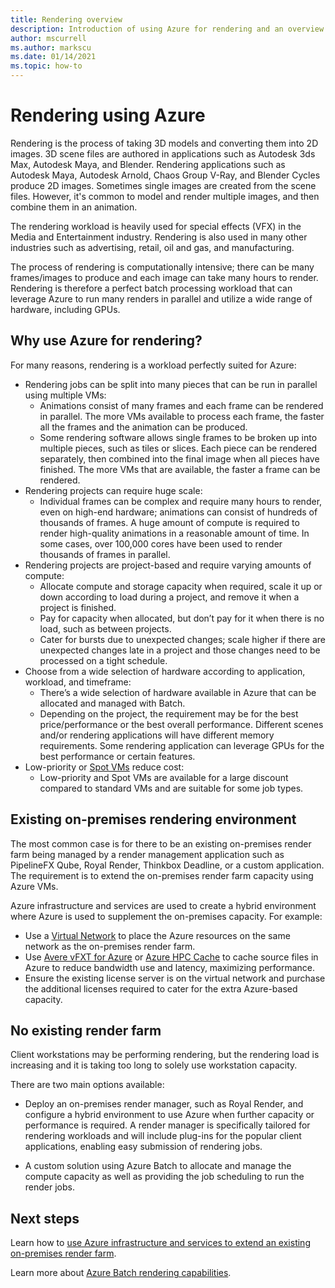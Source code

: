 ```yaml
---
title: Rendering overview
description: Introduction of using Azure for rendering and an overview of Azure Batch rendering capabilities
author: mscurrell
ms.author: markscu
ms.date: 01/14/2021
ms.topic: how-to
---
```


# Rendering using Azure

Rendering is the process of taking 3D models and converting them into 2D images. 3D scene files are authored in applications such as Autodesk 3ds Max, Autodesk Maya, and Blender.  Rendering applications such as Autodesk Maya, Autodesk Arnold, Chaos Group V-Ray, and Blender Cycles produce 2D images.  Sometimes single images are created from the scene files. However, it's common to model and render multiple images, and then combine them in an animation.

The rendering workload is heavily used for special effects (VFX) in the Media and Entertainment industry. Rendering is also used in many other industries such as advertising, retail, oil and gas, and manufacturing.

The process of rendering is computationally intensive; there can be many frames/images to produce and each image can take many hours to render.  Rendering is therefore a perfect batch processing workload that can leverage Azure to run many renders in parallel and utilize a wide range of hardware, including GPUs.

## Why use Azure for rendering?

For many reasons, rendering is a workload perfectly suited for Azure:

* Rendering jobs can be split into many pieces that can be run in parallel using multiple VMs:
  * Animations consist of many frames and each frame can be rendered in parallel.  The more VMs available to process each frame, the faster all the frames and the animation can be produced.
  * Some rendering software allows single frames to be broken up into multiple pieces, such as tiles or slices.  Each piece can be rendered separately, then combined into the final image when all pieces have finished.  The more VMs that are available, the faster a frame can be rendered.
* Rendering projects can require huge scale:
  * Individual frames can be complex and require many hours to render, even on high-end hardware; animations can consist of hundreds of thousands of frames.  A huge amount of compute is required to render high-quality animations in a reasonable amount of time.  In some cases, over 100,000 cores have been used to render thousands of frames in parallel.
* Rendering projects are project-based and require varying amounts of compute:
  * Allocate compute and storage capacity when required, scale it up or down according to load during a project, and remove it when a project is finished.
  * Pay for capacity when allocated, but don’t pay for it when there is no load, such as between projects.
  * Cater for bursts due to unexpected changes; scale higher if there are unexpected changes late in a project and those changes need to be processed on a tight schedule.
* Choose from a wide selection of hardware according to application, workload, and timeframe:
  * There’s a wide selection of hardware available in Azure that can be allocated and managed with Batch.
  * Depending on the project, the requirement may be for the best price/performance or the best overall performance.  Different scenes and/or rendering applications will have different memory requirements.  Some rendering application can leverage GPUs for the best performance or certain features. 
* Low-priority or [Spot VMs](https://azure.microsoft.com/pricing/spot/) reduce cost:
  * Low-priority and Spot VMs are available for a large discount compared to standard VMs and are suitable for some job types.
  
## Existing on-premises rendering environment

The most common case is for there to be an existing on-premises render farm being managed by a render management application such as PipelineFX Qube, Royal Render, Thinkbox Deadline, or a custom application.  The requirement is to extend the on-premises render farm capacity using Azure VMs.

Azure infrastructure and services are used to create a hybrid environment where Azure is used to supplement the on-premises capacity. For example:

* Use a [Virtual Network](../virtual-network/virtual-networks-overview.md) to place the Azure resources on the same network as the on-premises render farm.
* Use [Avere vFXT for Azure](../avere-vfxt/avere-vfxt-overview.md) or [Azure HPC Cache](../hpc-cache/hpc-cache-overview.md) to cache source files in Azure to reduce bandwidth use and latency, maximizing performance.
* Ensure the existing license server is on the virtual network and purchase the additional licenses required to cater for the extra Azure-based capacity.

## No existing render farm

Client workstations may be performing rendering, but the rendering load is increasing and it is taking too long to solely use workstation capacity.

There are two main options available:

* Deploy an on-premises render manager, such as Royal Render, and configure a hybrid environment to use Azure when further capacity or performance is required. A render manager is specifically tailored for rendering workloads and will include plug-ins for the popular client applications, enabling easy submission of rendering jobs.

* A custom solution using Azure Batch to allocate and manage the compute capacity as well as providing the job scheduling to run the render jobs.

## Next steps

 Learn how to [use Azure infrastructure and services to extend an existing on-premises render farm](https://azure.microsoft.com/solutions/high-performance-computing/rendering/).

Learn more about [Azure Batch rendering capabilities](batch-rendering-functionality.md).
